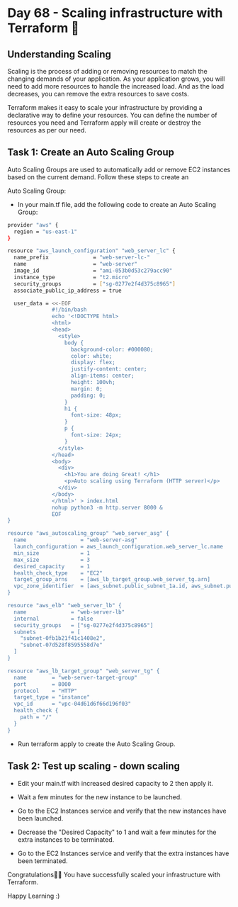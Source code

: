 # Day 68 - Scaling infrastructure with Terraform 🚀

## Understanding Scaling
Scaling is the process of adding or removing resources to match the changing demands of your application. As your application grows, you will need to add more resources to handle the increased load. And as the load decreases, you can remove the extra resources to save costs.

Terraform makes it easy to scale your infrastructure by providing a declarative way to define your resources. You can define the number of resources you need and Terraform apply will create or destroy the resources as per our need.

## Task 1: Create an Auto Scaling Group
Auto Scaling Groups are used to automatically add or remove EC2 instances based on the current demand. Follow these steps to create an 

Auto Scaling Group:

- In your main.tf file, add the following code to create an Auto Scaling Group:

```sh
provider "aws" {
  region = "us-east-1"
}

resource "aws_launch_configuration" "web_server_lc" {
  name_prefix              = "web-server-lc-"
  name                     = "web-server"
  image_id                 = "ami-053b0d53c279acc90"
  instance_type            = "t2.micro"
  security_groups          = ["sg-0277e2f4d375c8965"]
  associate_public_ip_address = true

  user_data = <<-EOF
              #!/bin/bash
              echo '<!DOCTYPE html>
              <html>
              <head>
                <style>
                  body {
                    background-color: #000080;
                    color: white;
                    display: flex;
                    justify-content: center;
                    align-items: center;
                    height: 100vh;
                    margin: 0;
                    padding: 0;
                  }
                  h1 {
                    font-size: 48px;
                  }
                  p {
                    font-size: 24px;
                  }
                </style>
              </head>
              <body>
                <div>
                  <h1>You are doing Great! </h1>
                  <p>Auto scaling using Terraform (HTTP server)</p>
                </div>
              </body>
              </html>' > index.html
              nohup python3 -m http.server 8000 &
              EOF
}

resource "aws_autoscaling_group" "web_server_asg" {
  name                 = "web-server-asg"
  launch_configuration = aws_launch_configuration.web_server_lc.name
  min_size             = 1
  max_size             = 3
  desired_capacity     = 1
  health_check_type    = "EC2"
  target_group_arns    = [aws_lb_target_group.web_server_tg.arn]
  vpc_zone_identifier  = [aws_subnet.public_subnet_1a.id, aws_subnet.public_subnet_1b.id]
}

resource "aws_elb" "web_server_lb" {
  name              = "web-server-lb"
  internal          = false
  security_groups   = ["sg-0277e2f4d375c8965"]
  subnets           = [
    "subnet-0fb1b21f41c1408e2",
    "subnet-07d528f8595558d7e"
  ]
}

resource "aws_lb_target_group" "web_server_tg" {
  name        = "web-server-target-group"
  port        = 8000
  protocol    = "HTTP"
  target_type = "instance"
  vpc_id      = "vpc-04d61d6f66d196f03"
  health_check {
    path = "/"
  }
}
```

- Run terraform apply to create the Auto Scaling Group.



## Task 2: Test up scaling - down scaling

- Edit your main.tf with increased desired capacity to 2 then apply it.

- Wait a few minutes for the new instance to be launched.

- Go to the EC2 Instances service and verify that the new instances have been launched.

- Decrease the "Desired Capacity" to 1 and wait a few minutes for the extra instances to be terminated.

- Go to the EC2 Instances service and verify that the extra instances have been terminated.

Congratulations🎊🎉 You have successfully scaled your infrastructure with Terraform.

Happy Learning :)
